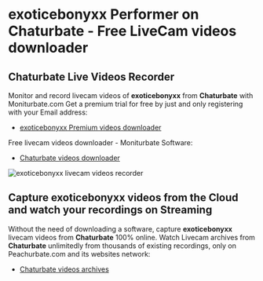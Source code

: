 # exoticebonyxx Performer on Chaturbate - Free LiveCam videos downloader

## Chaturbate Live Videos Recorder

Monitor and record livecam videos of **exoticebonyxx** from **Chaturbate** with Moniturbate.com
Get a premium trial for free by just and only registering with your Email address:
* [exoticebonyxx Premium videos downloader](https://moniturbate.com/request-demo-licence-key.html)

Free livecam videos downloader - Moniturbate Software:
* [Chaturbate videos downloader](https://moniturbate.com/moniturbate-download-software.html)

![exoticebonyxx livecam videos recorder](https://peachurnet.com/templates/moniturbate-software.png)


## Capture exoticebonyxx videos from the Cloud and watch your recordings on Streaming

Without the need of downloading a software, capture **exoticebonyxx** livecam videos from **Chaturbate** 100% online.
Watch Livecam archives from **Chaturbate** unlimitedly from thousands of existing recordings, only on Peachurbate.com and its websites network:
* [Chaturbate videos archives](https://peachurnet.com/)